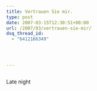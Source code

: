 ```yaml
---
title: Vertrauen Sie mir.
type: post
date: 2007-03-15T12:30:51+00:00
url: /2007/03/vertrauen-sie-mir/
dsq_thread_id:
  - "6412166349"




---
```

<div class="flickr">
  <a href="http://www.flickr.com/photos/schreibblogade/422279224/"><img src="//farm1.static.flickr.com/160/422279224_9fd75a4167.jpg" class="flickr-photo" alt="" /></a></p>

  <p>
    Late night
  </p>
</div>
